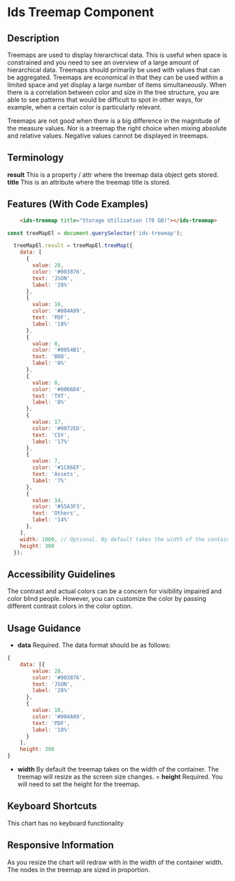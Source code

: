 # Ids Treemap Component

## Description

Treemaps are used to display hierarchical data. This is useful when space is constrained and you need to see an overview of a large amount of hierarchical data. Treemaps should primarily be used with values that can be aggregated. Treemaps are economical in that they can be used within a limited space and yet display a large number of items simultaneously. When there is a correlation between color and size in the tree structure, you are able to see patterns that would be difficult to spot in other ways, for example, when a certain color is particularly relevant.

Treemaps are not good when there is a big difference in the magnitude of the measure values. Nor is a treemap the right choice when mixing absolute and relative values. Negative values cannot be displayed in treemaps.

## Terminology
**result** This is a property / attr where the treemap data object gets stored.
**title** This is an attribute where the treemap title is stored.

## Features (With Code Examples)

```html
    <ids-treemap title="Storage Utilization (78 GB)"></ids-treemap>
```

```js
const treeMapEl = document.querySelector('ids-treemap');

  treeMapEl.result = treeMapEl.treeMap({
    data: [
      {
        value: 28,
        color: '#003876',
        text: 'JSON',
        label: '28%'
      },
      {
        value: 18,
        color: '#004A99',
        text: 'PDF',
        label: '18%'
      },
      {
        value: 8,
        color: '#0054B1',
        text: 'BOD',
        label: '8%'
      },
      {
        value: 8,
        color: '#0066D4',
        text: 'TXT',
        label: '8%'
      },
      {
        value: 17,
        color: '#0072ED',
        text: 'CSV',
        label: '17%'
      },
      {
        value: 7,
        color: '#1C86EF',
        text: 'Assets',
        label: '7%'
      },
      {
        value: 14,
        color: '#55A3F3',
        text: 'Others',
        label: '14%'
      },
    ],
    width: 1000, // Optional. By default takes the width of the container.
    height: 300
  });
```

## Accessibility Guidelines

The contrast and actual colors can be a concern for visibility impaired and color blind people. However, you can customize the color by passing different contrast colors in the color option.

## Usage Guidance

- **data** Required. The data format should be as follows:
```js
{
    data: [{
        value: 28,
        color: '#003876',
        text: 'JSON',
        label: '28%'
      },
      {
        value: 18,
        color: '#004A99',
        text: 'PDF',
        label: '18%'
      }
    ],
    height: 300
}
```

- **width** By default the treemap takes on the width of the container. The treemap will resize as the screen size changes.
= **height** Required. You will need to set the height for the treemap.

## Keyboard Shortcuts

This chart has no keyboard functionality

## Responsive Information

As you resize the chart will redraw with in the width of the container width. The nodes in the treemap are sized in proportion.
